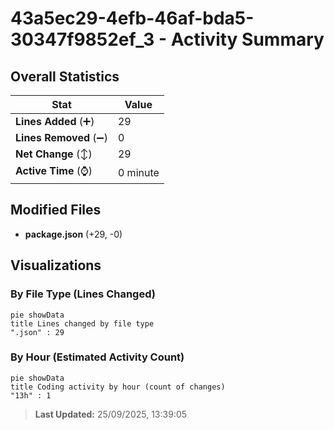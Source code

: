 # 43a5ec29-4efb-46af-bda5-30347f9852ef_3 - Activity Summary 

## Overall Statistics

| Stat                   | Value                                                             |
| ---------------------- | ----------------------------------------------------------------- |
| **Lines Added** (➕)   | 29                                          |
| **Lines Removed** (➖) | 0                                        |
| **Net Change** (↕)    | 29                |
| **Active Time** (⌚)   | 0 minute |


## Modified Files
- **package.json** (+29, -0)

## Visualizations

### By File Type (Lines Changed)

```mermaid
pie showData
title Lines changed by file type
".json" : 29
```

### By Hour (Estimated Activity Count)

```mermaid
pie showData
title Coding activity by hour (count of changes)
"13h" : 1
```


> **Last Updated:** 25/09/2025, 13:39:05